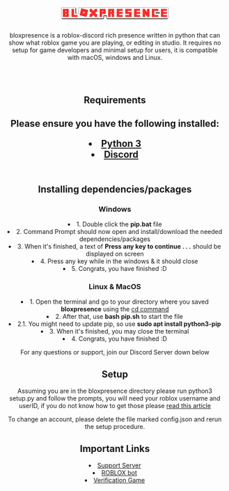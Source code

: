 <!-- <div style="text-align: center;"> -->
<h1 align="center">
    <img src="https://github.com/wotanut/bloxpresence/blob/main/screenshots/uploads/bloxpresence-2.png" width="250"></img>
    <br>
</h1>

<div style="text-align: center;">
    <p>
    bloxpresence is a roblox-discord rich presence written in python that can show what roblox game you are playing, or editing in studio. It requires no setup for game developers and minimal setup for users, it is compatible with macOS, windows and Linux.
    </p>
    <br>
    <br>
</div>
<div style="text-align: center;">
    <h2>Requirements<h2>
    <p>Please ensure you have the following installed:<p>
    <li> <a href="https://www.python.org/">Python 3</a>
    <li> <a href="https://discord.com/">Discord</a>
    <br>
    <br>
</div>
<div style="text-align: center;">
    <h2>Installing dependencies/packages</h2>
        <h3>Windows</h3>
            <li>1. Double click the <b>pip.bat</b> file
            <li>2. Command Prompt should now open and install/download the needed dependencies/packages
            <li>3. When it's finished, a text of <b>Press any key to continue . . .</b> should be displayed on screen
            <li>4. Press any key while in the windows & it should close
            <li>5. Congrats, you have finished :D
        <h3>Linux & MacOS</h3>
            <li>1. Open the terminal and go to your directory where you saved <b>bloxpresence</b> using the <a href="https://www.howtogeek.com/666127/how-to-use-the-cd-command-on-linux/">cd command</a>
            <li>2. After that, use <b>bash pip.sh</b> to start the file
            <li>2.1. You might need to update pip, so use <b>sudo apt install python3-pip</b>
            <li>3. When it's finished, you may close the terminal
            <li>4. Congrats, you have finished :D
        <p>For any questions or support, join our Discord Server down below</p>
</div>
<div style="text-align: center;">
    <h2>Setup</h2>
    <p>Assuming you are in the bloxpresence directory please run python3 setup.py and follow the prompts, you will need your roblox username and userID, if you do not know how to get those please <a href="../main/screenshots/required_information.md">read this article</a></p>
    <p> To change an account, please delete the file marked config.json and rerun the setup procedure.
</div>
<div style="text-align: center;">
    <h2> Important Links </h2>
    <li> <a href="https://discord.gg/3QGttsWugd">Support Server</a>
    <li> <a href="https://www.roblox.com/users/2853604488/profile">ROBLOX bot</a>
    <li> <a href="https://www.roblox.com/games/7440577443/bloxpresence-verification">Verification Game</a>
</div>
